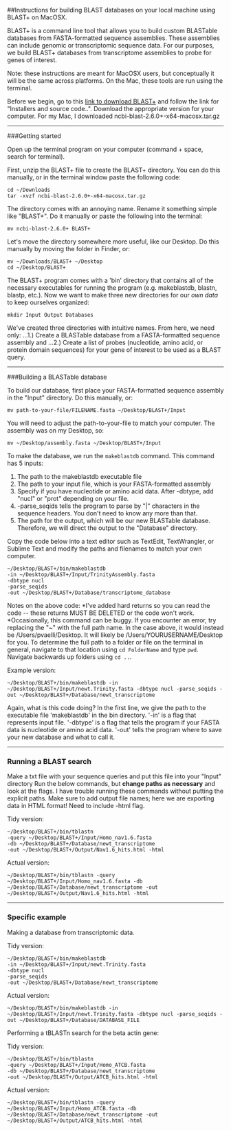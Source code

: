 ##Instructions for building BLAST databases on your local machine using BLAST+ on MacOSX.

BLAST+ is a command line tool that allows you to build custom BLASTable databases from FASTA-formatted sequence assemblies. These assemblies can include genomic or transcriptomic sequence data. For our purposes, we build BLAST+ databases from transcriptome assemblies to probe for genes of interest.

Note: these instructions are meant for MacOSX users, but conceptually it will be the same across platforms. On the Mac, these tools are run using the terminal.

Before we begin, go to this [link to download BLAST+](https://blast.ncbi.nlm.nih.gov/Blast.cgi?PAGE_TYPE=BlastDocs&DOC_TYPE=Download) and follow the link for "Installers and source code..". Download the appropriate version for your computer. For my Mac, I downloaded ncbi-blast-2.6.0+-x64-macosx.tar.gz

***
###Getting started  

Open up the terminal program on your computer (command + space, search for terminal).

First, unzip the BLAST+ file to create the BLAST+ directory. You can do this manually, or in the terminal window paste the following code:
```
cd ~/Downloads
tar -xvzf ncbi-blast-2.6.0+-x64-macosx.tar.gz
```  
The directory comes with an annoying name. Rename it something simple like "BLAST+". Do it manually or paste the following into the terminal:
```
mv ncbi-blast-2.6.0+ BLAST+
```  
Let's move the directory somewhere more useful, like our Desktop. Do this manually by moving the folder in Finder, or:
```
mv ~/Downloads/BLAST+ ~/Desktop
cd ~/Desktop/BLAST+
```

The BLAST+ program comes with a 'bin' directory that contains all of the necessary executables for running the program (e.g. makeblastdb, blastn, blastp, etc.). Now we want to make three new directories for our *own data* to keep ourselves organized:
```
mkdir Input Output Databases
```
We've created three directories with intuitive names. From here, we need only: 
...1.) Create a BLASTable database from a FASTA-formatted sequence assembly and 
...2.) Create a list of probes (nucleotide, amino acid, or protein domain sequences) for your gene of interest to be used as a BLAST query.

***
###Building a BLASTable database  

To build our database, first place your FASTA-formatted sequence assembly in the "Input" directory. Do this manually, or:
```
mv path-to-your-file/FILENAME.fasta ~/Desktop/BLAST+/Input
```
You will need to adjust the path-to-your-file to match your computer. The assembly was on my Desktop, so:
```
mv ~/Desktop/assembly.fasta ~/Desktop/BLAST+/Input
```

To make the database, we run the `makeblastdb` command. This command has 5 inputs:
1. The path to the makeblastdb executable file
2. The path to your input file, which is your FASTA-formatted assembly
3. Specify if you have nucleotide or amino acid data. After -dbtype, add "nucl" or "prot" depending on your file. 
4. -parse_seqids tells the program to parse by "|" characters in the sequence headers. You don't need to know any more than that.
5. The path for the output, which will be our new BLASTable database. Therefore, we will direct the output to the "Database" directory.

Copy the code below into a text editor such as TextEdit, TextWrangler, or Sublime Text and modify the paths and filenames to match your own computer. 

```
~/Desktop/BLAST+/bin/makeblastdb 
-in ~/Desktop/BLAST+/Input/TrinityAssembly.fasta 
-dbtype nucl 
-parse_seqids 
-out ~/Desktop/BLAST+/Database/transcriptome_database
```

Notes on the above code:
*I've added hard returns so you can read the code -- these returns MUST BE DELETED or the code won't work.
*Occasionally, this command can be buggy. If you encounter an error, try replacing the "~" with the full path name. In the case above, it would instead be /Users/pvaelli/Desktop. It will likely be /Users/YOURUSERNAME/Desktop for you. To determine the full path to a folder or file on the terminal in general, navigate to that location using `cd FolderName` and type `pwd`. Navigate backwards up folders using `cd ..`.

Example version:
```
~/Desktop/BLAST+/bin/makeblastdb -in ~/Desktop/BLAST+/Input/newt.Trinity.fasta -dbtype nucl -parse_seqids -out ~/Desktop/BLAST+/Database/newt_transcriptome
```
Again, what is this code doing? In the first line, we give the path to the executable file 'makeblastdb' in the bin directory. '-in' is a flag that represents input file. '-dbtype' is a flag that tells the program if your FASTA data is nucleotide or amino acid data. '-out' tells the program where to save your new database and what to call it. 

***
### Running a BLAST search
Make a txt file with your sequence queries and put this file into your "Input" directory
Run the below commands, but **change paths as necessary** and look at the flags. I have trouble running these commands without putting the explicit paths. 
Make sure to add output file names; here we are exporting data in HTML format! Need to include -html flag.

Tidy version:
```
~/Desktop/BLAST+/bin/tblastn 
-query ~/Desktop/BLAST+/Input/Homo_nav1.6.fasta 
-db ~/Desktop/BLAST+/Database/newt_transcriptome 
-out ~/Desktop/BLAST+/Output/Nav1.6_hits.html -html
```
Actual version:
```
~/Desktop/BLAST+/bin/tblastn -query ~/Desktop/BLAST+/Input/Homo_nav1.6.fasta -db ~/Desktop/BLAST+/Database/newt_transcriptome -out ~/Desktop/BLAST+/Output/Nav1.6_hits.html -html
```
***
### Specific example

Making a database from transcriptomic data.

Tidy version:
```
~/Desktop/BLAST+/bin/makeblastdb 
-in ~/Desktop/BLAST+/Input/newt.Trinity.fasta 
-dbtype nucl 
-parse_seqids 
-out ~/Desktop/BLAST+/Database/newt_transcriptome
```
Actual version:
```
~/Desktop/BLAST+/bin/makeblastdb -in ~/Desktop/BLAST+/Input/newt.Trinity.fasta -dbtype nucl -parse_seqids -out ~/Desktop/BLAST+/Database/DATABASE_FILE
```

Performing a tBLASTn search for the beta actin gene:

Tidy version:
```
~/Desktop/BLAST+/bin/tblastn 
-query ~/Desktop/BLAST+/Input/Homo_ATCB.fasta 
-db ~/Desktop/BLAST+/Database/newt_transcriptome 
-out ~/Desktop/BLAST+/Output/ATCB_hits.html -html
```
Actual version:
```
~/Desktop/BLAST+/bin/tblastn -query ~/Desktop/BLAST+/Input/Homo_ATCB.fasta -db ~/Desktop/BLAST+/Database/newt_transcriptome -out ~/Desktop/BLAST+/Output/ATCB_hits.html -html
```
